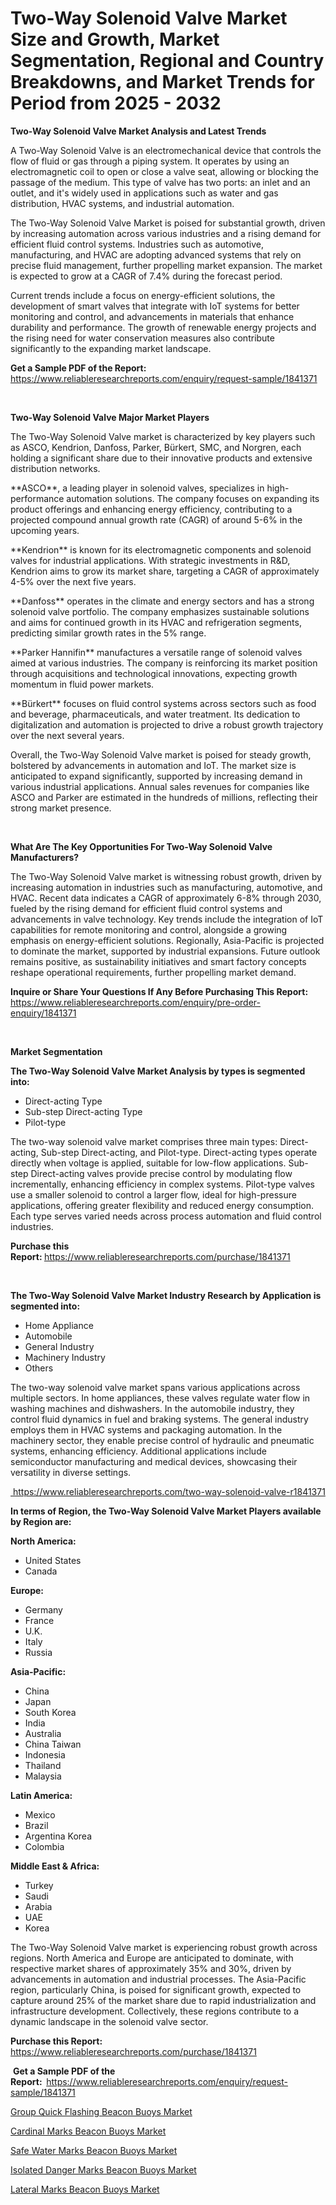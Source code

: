 <p><h1>Two-Way Solenoid Valve Market Size and Growth, Market Segmentation, Regional and Country Breakdowns, and Market Trends for Period from 2025 -  2032</h1></p><p><strong>Two-Way Solenoid Valve Market Analysis and Latest Trends</strong></p>
<p><p>A Two-Way Solenoid Valve is an electromechanical device that controls the flow of fluid or gas through a piping system. It operates by using an electromagnetic coil to open or close a valve seat, allowing or blocking the passage of the medium. This type of valve has two ports: an inlet and an outlet, and it's widely used in applications such as water and gas distribution, HVAC systems, and industrial automation.</p><p>The Two-Way Solenoid Valve Market is poised for substantial growth, driven by increasing automation across various industries and a rising demand for efficient fluid control systems. Industries such as automotive, manufacturing, and HVAC are adopting advanced systems that rely on precise fluid management, further propelling market expansion. The market is expected to grow at a CAGR of 7.4% during the forecast period. </p><p>Current trends include a focus on energy-efficient solutions, the development of smart valves that integrate with IoT systems for better monitoring and control, and advancements in materials that enhance durability and performance. The growth of renewable energy projects and the rising need for water conservation measures also contribute significantly to the expanding market landscape.</p></p>
<p><strong>Get a Sample PDF of the Report:&nbsp;</strong> <a href="https://www.reliableresearchreports.com/enquiry/request-sample/1841371?utm_campaign=102&utm_medium=2&utm_source=Github&utm_content=ia&utm_term=12042025&utm_id=two-way-solenoid-valve">https://www.reliableresearchreports.com/enquiry/request-sample/1841371</a></p>
<p>&nbsp;</p>
<p><strong>Two-Way Solenoid Valve Major Market Players</strong></p>
<p><p>The Two-Way Solenoid Valve market is characterized by key players such as ASCO, Kendrion, Danfoss, Parker, Bürkert, SMC, and Norgren, each holding a significant share due to their innovative products and extensive distribution networks. </p><p>**ASCO**, a leading player in solenoid valves, specializes in high-performance automation solutions. The company focuses on expanding its product offerings and enhancing energy efficiency, contributing to a projected compound annual growth rate (CAGR) of around 5-6% in the upcoming years.</p><p>**Kendrion** is known for its electromagnetic components and solenoid valves for industrial applications. With strategic investments in R&D, Kendrion aims to grow its market share, targeting a CAGR of approximately 4-5% over the next five years.</p><p>**Danfoss** operates in the climate and energy sectors and has a strong solenoid valve portfolio. The company emphasizes sustainable solutions and aims for continued growth in its HVAC and refrigeration segments, predicting similar growth rates in the 5% range.</p><p>**Parker Hannifin** manufactures a versatile range of solenoid valves aimed at various industries. The company is reinforcing its market position through acquisitions and technological innovations, expecting growth momentum in fluid power markets.</p><p>**Bürkert** focuses on fluid control systems across sectors such as food and beverage, pharmaceuticals, and water treatment. Its dedication to digitalization and automation is projected to drive a robust growth trajectory over the next several years.</p><p>Overall, the Two-Way Solenoid Valve market is poised for steady growth, bolstered by advancements in automation and IoT. The market size is anticipated to expand significantly, supported by increasing demand in various industrial applications. Annual sales revenues for companies like ASCO and Parker are estimated in the hundreds of millions, reflecting their strong market presence.</p></p>
<p>&nbsp;</p>
<p><strong>What Are The Key Opportunities For Two-Way Solenoid Valve Manufacturers?</strong></p>
<p><p>The Two-Way Solenoid Valve market is witnessing robust growth, driven by increasing automation in industries such as manufacturing, automotive, and HVAC. Recent data indicates a CAGR of approximately 6-8% through 2030, fueled by the rising demand for efficient fluid control systems and advancements in valve technology. Key trends include the integration of IoT capabilities for remote monitoring and control, alongside a growing emphasis on energy-efficient solutions. Regionally, Asia-Pacific is projected to dominate the market, supported by industrial expansions. Future outlook remains positive, as sustainability initiatives and smart factory concepts reshape operational requirements, further propelling market demand.</p></p>
<p><strong>Inquire or Share Your Questions If Any Before Purchasing This Report:</strong> <a href="https://www.reliableresearchreports.com/enquiry/pre-order-enquiry/1841371?utm_campaign=102&utm_medium=2&utm_source=Github&utm_content=ia&utm_term=12042025&utm_id=two-way-solenoid-valve">https://www.reliableresearchreports.com/enquiry/pre-order-enquiry/1841371</a></p>
<p>&nbsp;</p>
<p><strong>Market Segmentation</strong></p>
<p><strong>The Two-Way Solenoid Valve Market Analysis by types is segmented into:</strong></p>
<p><ul><li>Direct-acting Type</li><li>Sub-step Direct-acting Type</li><li>Pilot-type</li></ul></p>
<p><p>The two-way solenoid valve market comprises three main types: Direct-acting, Sub-step Direct-acting, and Pilot-type. Direct-acting types operate directly when voltage is applied, suitable for low-flow applications. Sub-step Direct-acting valves provide precise control by modulating flow incrementally, enhancing efficiency in complex systems. Pilot-type valves use a smaller solenoid to control a larger flow, ideal for high-pressure applications, offering greater flexibility and reduced energy consumption. Each type serves varied needs across process automation and fluid control industries.</p></p>
<p><strong>Purchase this Report:&nbsp;</strong><a href="https://www.reliableresearchreports.com/purchase/1841371?utm_campaign=102&utm_medium=2&utm_source=Github&utm_content=ia&utm_term=12042025&utm_id=two-way-solenoid-valve">https://www.reliableresearchreports.com/purchase/1841371</a></p>
<p>&nbsp;</p>
<p><strong>The Two-Way Solenoid Valve Market Industry Research by Application is segmented into:</strong></p>
<p><ul><li>Home Appliance</li><li>Automobile</li><li>General Industry</li><li>Machinery Industry</li><li>Others</li></ul></p>
<p><p>The two-way solenoid valve market spans various applications across multiple sectors. In home appliances, these valves regulate water flow in washing machines and dishwashers. In the automobile industry, they control fluid dynamics in fuel and braking systems. The general industry employs them in HVAC systems and packaging automation. In the machinery sector, they enable precise control of hydraulic and pneumatic systems, enhancing efficiency. Additional applications include semiconductor manufacturing and medical devices, showcasing their versatility in diverse settings.</p></p>
<p><a href="https://www.reliableresearchreports.com/two-way-solenoid-valve-r1841371?utm_campaign=102&utm_medium=2&utm_source=Github&utm_content=ia&utm_term=12042025&utm_id=two-way-solenoid-valve">&nbsp;https://www.reliableresearchreports.com/two-way-solenoid-valve-r1841371</a></p>
<p><strong>In terms of Region, the Two-Way Solenoid Valve Market Players available by Region are:</strong></p>
<p>
    <p> <strong> North America: </strong>
        <ul>
            <li>United States</li>
            <li>Canada</li>
        </ul>
        </p> 
    <p> <strong> Europe: </strong>
        <ul>
            <li>Germany</li>
            <li>France</li>
            <li>U.K.</li>
            <li>Italy</li>
            <li>Russia</li>
        </ul>
        </p> 
    <p> <strong> Asia-Pacific: </strong>
        <ul>
            <li>China</li>
            <li>Japan</li>
            <li>South Korea</li>
            <li>India</li>
            <li>Australia</li>
            <li>China Taiwan</li>
            <li>Indonesia</li>
            <li>Thailand</li>
            <li>Malaysia</li>
        </ul>
        </p> 
    <p> <strong> Latin America: </strong>
        <ul>
            <li>Mexico</li>
            <li>Brazil</li>
            <li>Argentina Korea</li>
            <li>Colombia</li>
        </ul>
        </p> 
    <p> <strong> Middle East & Africa: </strong>
        <ul>
            <li>Turkey</li>
            <li>Saudi</li>
            <li>Arabia</li>
            <li>UAE</li>
            <li>Korea</li>
        </ul>
    </p>
    </p>
<p><p>The Two-Way Solenoid Valve market is experiencing robust growth across regions. North America and Europe are anticipated to dominate, with respective market shares of approximately 35% and 30%, driven by advancements in automation and industrial processes. The Asia-Pacific region, particularly China, is poised for significant growth, expected to capture around 25% of the market share due to rapid industrialization and infrastructure development. Collectively, these regions contribute to a dynamic landscape in the solenoid valve sector.</p></p>
<p><strong>Purchase this Report: </strong><a href="https://www.reliableresearchreports.com/purchase/1841371?utm_campaign=102&utm_medium=2&utm_source=Github&utm_content=ia&utm_term=12042025&utm_id=two-way-solenoid-valve">https://www.reliableresearchreports.com/purchase/1841371</a></p>
<p>&nbsp;<strong>Get a Sample PDF of the Report:&nbsp;&nbsp;</strong><a href="https://www.reliableresearchreports.com/enquiry/request-sample/1841371?utm_campaign=102&utm_medium=2&utm_source=Github&utm_content=ia&utm_term=12042025&utm_id=two-way-solenoid-valve">https://www.reliableresearchreports.com/enquiry/request-sample/1841371</a></p>
<p><strong></strong></p>
<p><p><a href="https://github.com/sefathlehki/Market-Research-Report-List-1/blob/main/group-quick-flashing-beacon-buoys-market.md?utm_campaign=102&utm_medium=2&utm_source=Github&utm_content=ia&utm_term=12042025&utm_id=two-way-solenoid-valve">Group Quick Flashing Beacon Buoys Market</a></p><p><a href="https://github.com/usraceby/Market-Research-Report-List-1/blob/main/cardinal-marks-beacon-buoys-market.md?utm_campaign=102&utm_medium=2&utm_source=Github&utm_content=ia&utm_term=12042025&utm_id=two-way-solenoid-valve">Cardinal Marks Beacon Buoys Market</a></p><p><a href="https://github.com/doljanzwald/Market-Research-Report-List-1/blob/main/safe-water-marks-beacon-buoys-market.md?utm_campaign=102&utm_medium=2&utm_source=Github&utm_content=ia&utm_term=12042025&utm_id=two-way-solenoid-valve">Safe Water Marks Beacon Buoys Market</a></p><p><a href="https://github.com/shamstirroc7/Market-Research-Report-List-1/blob/main/isolated-danger-marks-beacon-buoys-market.md?utm_campaign=102&utm_medium=2&utm_source=Github&utm_content=ia&utm_term=12042025&utm_id=two-way-solenoid-valve">Isolated Danger Marks Beacon Buoys Market</a></p><p><a href="https://github.com/rianttegang/Market-Research-Report-List-1/blob/main/lateral-marks-beacon-buoys-market.md?utm_campaign=102&utm_medium=2&utm_source=Github&utm_content=ia&utm_term=12042025&utm_id=two-way-solenoid-valve">Lateral Marks Beacon Buoys Market</a></p></p>